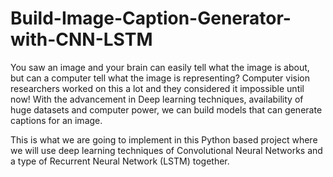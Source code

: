 # Build-Image-Caption-Generator-with-CNN-LSTM
You saw an image and your brain can easily tell what the image is about, but can a computer tell what the image is representing? Computer vision researchers worked on this a lot and they considered it impossible until now! With the advancement in Deep learning techniques, availability of huge datasets and computer power, we can build models that can generate captions for an image.

This is what we are going to implement in this Python based project where we will use deep learning techniques of Convolutional Neural Networks and a type of Recurrent Neural Network (LSTM) together.
